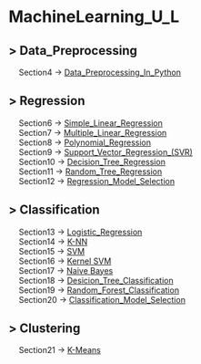 # MachineLearning_U_L
<h2>> Data_Preprocessing</h2>
  <p>
    &emsp; Section4 -> <a href="https://github.com/walterbishop67/MachineLearning_U_L/blob/main/Section4/ML_Sec4.ipynb/">Data_Preprocessing_In_Python</a>
  </p>
<h2>> Regression</h2>
  <p>
    &emsp; Section6 -> <a href="https://github.com/walterbishop67/MachineLearning_U_L/blob/main/Section6/ML_Sec6.ipynb/">Simple_Linear_Regression</a><br>
    &emsp; Section7 -> <a href="https://github.com/walterbishop67/MachineLearning_U_L/blob/main/Section7/Ml_Sec7.ipynb/">Multiple_Linear_Regression</a><br>
    &emsp; Section8 -> <a href="https://github.com/walterbishop67/MachineLearning_U_L/blob/main/Section8/Ml_Sec8.ipynb/">Polynomial_Regression</a><br>
    &emsp; Section9 -> <a href="https://github.com/walterbishop67/MachineLearning_U_L/blob/main/Section9/Ml_Sec9.ipynb/">Support_Vector_Regression_(SVR)</a><br>
    &emsp; Section10 -> <a href="https://github.com/walterbishop67/MachineLearning_U_L/blob/main/Section10/Ml_Sec10.ipynb/">Decision_Tree_Regression</a><br>
    &emsp; Section11 -> <a href="https://github.com/walterbishop67/MachineLearning_U_L/blob/main/Section11/Ml_Sec11.ipynb/">Random_Tree_Regression</a><br>
    &emsp; Section12 -> <a href="https://github.com/walterbishop67/MachineLearning_U_L/blob/main/Section12/Ml_Sec12.ipynb/">Regression_Model_Selection</a>
  </p>
  <h2>> Classification</h2>
    <p>
      &emsp; Section13 -> <a href="https://github.com/walterbishop67/MachineLearning_U_L/blob/main/Section13/Ml_Sec13.ipynb/">Logistic_Regression</a><br>
      &emsp; Section14 -> <a href="https://github.com/walterbishop67/MachineLearning_U_L/blob/main/Section14/Ml_Sec14.ipynb/">K-NN</a><br>
      &emsp; Section15 -> <a href="https://github.com/walterbishop67/MachineLearning_U_L/blob/main/Section15/Ml_Sec15.ipynb/">SVM</a><br>
      &emsp; Section16 -> <a href="https://github.com/walterbishop67/MachineLearning_U_L/blob/main/Section16/Ml_Sec16.ipynb/">Kernel SVM</a><br>
      &emsp; Section17 -> <a href="https://github.com/walterbishop67/MachineLearning_U_L/blob/main/Section17/Ml_Sec17.ipynb/">Naive Bayes</a><br>
      &emsp; Section18 -> <a href="https://github.com/walterbishop67/MachineLearning_U_L/blob/main/Section18/Ml_Sec18.ipynb/">Desicion_Tree_Classification</a><br>
      &emsp; Section19 -> <a href="https://github.com/walterbishop67/MachineLearning_U_L/blob/main/Section19/Ml_Sec19.ipynb/">Random_Forest_Classification</a><br>
      &emsp; Section20 -> <a href="https://github.com/walterbishop67/MachineLearning_U_L/tree/main/Section20/">Classification_Model_Selection</a>
    </p>
  <h2>> Clustering</h2>
    <p>
      &emsp; Section21 -> <a href="https://github.com/walterbishop67/MachineLearning_U_L/blob/main/Section21/K-Means.ipynb/">K-Means</a>
    </p>
